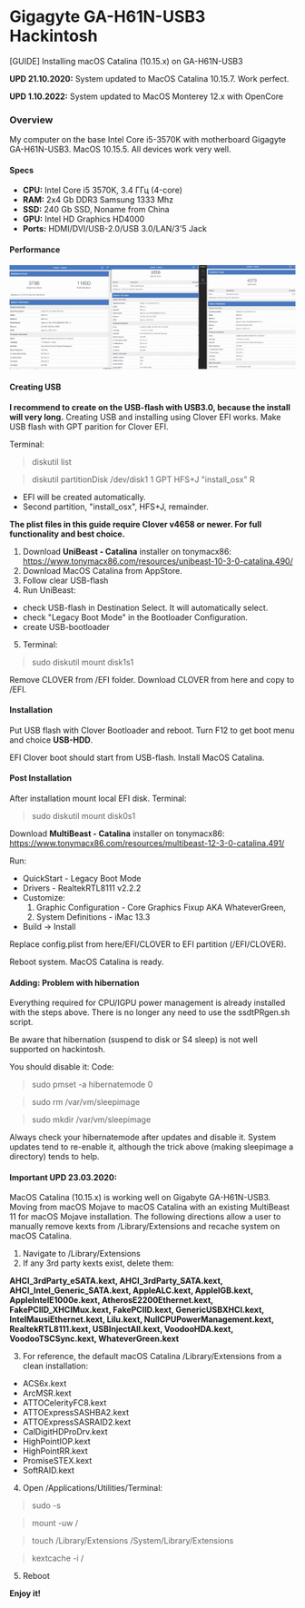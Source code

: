 # Gigagyte GA-H61N-USB3 Hackintosh
[GUIDE] Installing macOS Catalina (10.15.x) on GA-H61N-USB3

**UPD 21.10.2020:** System updated to MacOS Catalina 10.15.7. Work perfect.

**UPD 1.10.2022:** System updated to MacOS Monterey 12.x with OpenCore


### Overview
My computer on the base Intel Core i5-3570K with motherboard Gigagyte GA-H61N-USB3. MacOS 10.15.5. All devices work very well.

#### Specs
- **CPU:** Intel Core i5 3570K, 3.4 ГГц (4-core)
- **RAM:** 2x4 Gb DDR3 Samsung 1333 Mhz
- **SSD:** 240 Gb SSD, Noname from China
- **GPU:** Intel HD Graphics HD4000
- **Ports:** HDMI/DVI/USB-2.0/USB 3.0/LAN/3'5 Jack

#### Performance
![specs](/img/all.png)

#### Creating USB

**I recommend to create on the USB-flash with USB3.0, because the install will very long.** Creating USB and installing using Clover EFI works. Make USB flash with GPT parition for Clover EFI.

Terminal:

> diskutil list

> diskutil partitionDisk /dev/disk1 1 GPT HFS+J "install_osx" R
- EFI will be created automatically.
- Second partition, "install_osx", HFS+J, remainder.

**The plist files in this guide require Clover v4658 or newer. For full functionality and best choice.**

1. Download **UniBeast - Catalina** installer on tonymacx86: https://www.tonymacx86.com/resources/unibeast-10-3-0-catalina.490/
2. Download MacOS Catalina from AppStore.
3. Follow clear USB-flash
4. Run UniBeast:
 - check USB-flash in Destination Select. It will automatically select.
 - check "Legacy Boot Mode" in the Bootloader Configuration.
 - create USB-bootloader
5. Terminal:

> sudo diskutil mount disk1s1

Remove CLOVER from /EFI folder. Download CLOVER from here and copy to /EFI.

#### Installation

Put USB flash with Clover Bootloader and reboot. Turn F12 to get boot menu and choice **USB-HDD**.

EFI Clover boot should start from USB-flash. Install MacOS Catalina.

#### Post Installation

After installation mount local EFI disk. Terminal:

> sudo diskutil mount disk0s1

Download **MultiBeast - Catalina** installer on tonymacx86: https://www.tonymacx86.com/resources/multibeast-12-3-0-catalina.491/

Run:
- QuickStart - Legacy Boot Mode
- Drivers - RealtekRTL8111 v2.2.2
- Customize: 
  1. Graphic Configuration - Core Graphics Fixup AKA WhateverGreen,
  2. System Definitions - iMac 13.3
- Build -> Install

Replace config.plist from here/EFI/CLOVER to EFI partition (/EFI/CLOVER).

Reboot system. MacOS Catalina is ready.

#### Adding: Problem with hibernation ####

Everything required for CPU/IGPU power management is already installed with the steps above.
There is no longer any need to use the ssdtPRgen.sh script.

Be aware that hibernation (suspend to disk or S4 sleep) is not well supported on hackintosh.

You should disable it:
Code:
> sudo pmset -a hibernatemode 0

> sudo rm /var/vm/sleepimage

> sudo mkdir /var/vm/sleepimage

Always check your hibernatemode after updates and disable it. System updates tend to re-enable it, although the trick above (making sleepimage a directory) tends to help.

#### Important UPD 23.03.2020: ####
MacOS Catalina (10.15.x) is working well on Gigabyte GA-H61N-USB3. Moving from macOS Mojave to macOS Catalina with an existing MultiBeast 11 for macOS Mojave installation. The following directions allow a user to manually remove kexts from /Library/Extensions and recache system on macOS Catalina.

1. Navigate to /Library/Extensions
2. If any 3rd party kexts exist, delete them:

**AHCI_3rdParty_eSATA.kext, AHCI_3rdParty_SATA.kext, AHCI_Intel_Generic_SATA.kext, AppleALC.kext, AppleIGB.kext, AppleIntelE1000e.kext, AtherosE2200Ethernet.kext, FakePCIID_XHCIMux.kext, FakePCIID.kext, GenericUSBXHCI.kext, IntelMausiEthernet.kext, Lilu.kext, NullCPUPowerManagement.kext, RealtekRTL8111.kext, USBInjectAll.kext, VoodooHDA.kext, VoodooTSCSync.kext, WhateverGreen.kext**
 
3.  For reference, the default macOS Catalina /Library/Extensions from a clean installation:
- ACS6x.kext
- ArcMSR.kext
- ATTOCelerityFC8.kext
- ATTOExpressSASHBA2.kext
- ATTOExpressSASRAID2.kext
- CalDigitHDProDrv.kext
- HighPointIOP.kext
- HighPointRR.kext
- PromiseSTEX.kext
- SoftRAID.kext

4. Open /Applications/Utilities/Terminal:
> sudo -s

> mount -uw /

> touch /Library/Extensions /System/Library/Extensions

> kextcache -i /

5. Reboot

**Enjoy it!**
